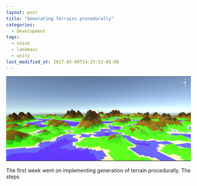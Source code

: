 ```yaml
---
layout: post
title: "Generating Terrains procedurally"
categories:
  - Development
tags:
  - noise
  - landmass
  - unity
last_modified_at: 2017-03-09T14:25:52-05:00
---
```


![banner](/images/2017-11-09-landmass.jpg)

The first week went on implementing generation of terrain procedurally. The steps 
